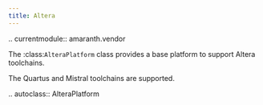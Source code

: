 ```yaml
---
title: Altera
---
```


.. currentmodule:: amaranth.vendor

The :class:`AlteraPlatform` class provides a base platform to support Altera toolchains.

The Quartus and Mistral toolchains are supported.

.. autoclass:: AlteraPlatform


